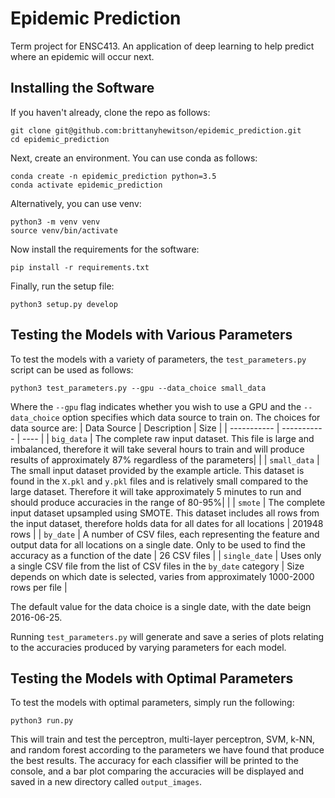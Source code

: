 # Epidemic Prediction 
Term project for ENSC413. An application of deep learning to help predict where an epidemic will occur next. 

## Installing the Software
If you haven't already, clone the repo as follows:
```
git clone git@github.com:brittanyhewitson/epidemic_prediction.git
cd epidemic_prediction
```

Next, create an environment. You can use conda as follows:
```
conda create -n epidemic_prediction python=3.5
conda activate epidemic_prediction
```

Alternatively, you can use venv:
```
python3 -m venv venv
source venv/bin/activate
```

Now install the requirements for the software:
```
pip install -r requirements.txt
```

Finally, run the setup file:
```
python3 setup.py develop
```

## Testing the Models with Various Parameters
To test the models with a variety of parameters, the `test_parameters.py` script can be used as follows:
```
python3 test_parameters.py --gpu --data_choice small_data
```
Where the `--gpu` flag indicates whether you wish to use a GPU and the `--data_choice` option specifies which data source to train on. The choices for data source are:
| Data Source | Description | Size |
| ----------- | ----------- | ---- |
| `big_data` | The complete raw input dataset. This file is large and imbalanced, therefore it will take several hours to train and will produce results of approximately 87% regardless of the parameters| |
| `small_data` | The small input dataset provided by the example article. This dataset is found in the `X.pkl` and `y.pkl` files and is relatively small compared to the large dataset. Therefore it will take approximately 5 minutes to run and should produce accuracies in the range of 80-95%| |
| `smote` | The complete input dataset upsampled using SMOTE. This dataset includes all rows from the input dataset, therefore holds data for all dates for all locations | 201948 rows |
| `by_date` | A number of CSV files, each representing the feature and output data for all locations on a single date. Only to be used to find the accuracy as a function of the date | 26 CSV files |
| `single_date` | Uses only a single CSV file from the list of CSV files in the `by_date` category | Size depends on which date is selected, varies from approximately 1000-2000 rows per file |

The default value for the data choice is a single date, with the date beign 2016-06-25. 

Running `test_parameters.py` will generate and save a series of plots relating to the accuracies produced by varying parameters for each model. 

## Testing the Models with Optimal Parameters
To test the models with optimal parameters, simply run the following:
```
python3 run.py
```
This will train and test the perceptron, multi-layer perceptron, SVM, k-NN, and random forest according to the parameters we have found that produce the best results. The accuracy for each classifier will be printed to the console, and a bar plot comparing the accuracies will be displayed and saved in a new directory called `output_images`. 

